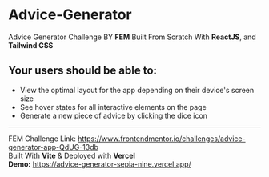 # Advice-Generator
Advice Generator Challenge BY **FEM** Built From Scratch With **ReactJS**, and **Tailwind CSS**

## Your users should be able to:
- View the optimal layout for the app depending on their device's screen size
- See hover states for all interactive elements on the page
- Generate a new piece of advice by clicking the dice icon
<hr>

FEM Challenge Link: https://www.frontendmentor.io/challenges/advice-generator-app-QdUG-13db<br>
Built With <b>Vite</b> & Deployed with <b>Vercel</b><br>
**Demo:** https://advice-generator-sepia-nine.vercel.app/
